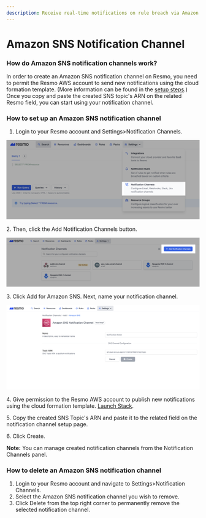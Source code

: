 ```yaml
---
description: Receive real-time notifications on rule breach via Amazon SNS.
---
```


# Amazon SNS Notification Channel

### How do Amazon SNS notification channels work?

In order to create an Amazon SNS notification channel on Resmo, you need to permit the Resmo AWS account to send new notifications using the cloud formation template. (More information can be found in the [setup steps](amazon-sns-notification-channel.md#how-to-set-up-a-pagerduty-notification-channel).) Once you copy and paste the created SNS topic's ARN on the related Resmo field, you can start using your notification channel.

### How to set up an Amazon SNS notification channel

1. Login to your Resmo account and Settings>Notification Channels.

![](../.gitbook/assets/settings-notification-channels.png)

2\. Then, click the Add Notification Channels button.

![](../.gitbook/assets/add-button.png)

3\. Click Add for Amazon SNS. Next, name your notification channel.

![](../.gitbook/assets/amazon-sns.png)

4\. Give permission to the Resmo AWS account to publish new notifications using the cloud formation template. [Launch Stack](https://console.aws.amazon.com/cloudformation/home#/stacks/create/review?templateURL=https://resmo-downloads.s3.us-west-2.amazonaws.com/public/sns-channel-cloudformation-template.json\&param\_AWSAccount=512995177166).&#x20;

5\. Copy the created SNS Topic's ARN and paste it to the related field on the notification channel setup page.

6\. Click Create.

**Note:** You can manage created notification channels from the Notification Channels panel.

### How to delete an Amazon SNS notification channel

1. Login to your Resmo account and navigate to Settings>Notification Channels.
2. Select the Amazon SNS notification channel you wish to remove.
3. Click Delete from the top right corner to permanently remove the selected notification channel.

